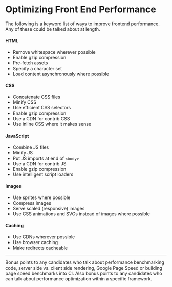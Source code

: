 # Optimizing Front End Performance
The following is a keyword list of ways to improve frontend performance.
Any of these could be talked about at length.

#### HTML
- Remove whitespace wherever possible
- Enable gzip compression
- Pre-fetch assets
- Specify a character set
- Load content asynchronously where possible

#### CSS
- Concatenate CSS files
- Minify CSS
- Use efficient CSS selectors
- Enable gzip compression
- Use a CDN for contrib CSS
- Use inline CSS where it makes sense

#### JavaScript
- Combine JS files
- Minify JS
- Put JS imports at end of `<body>`
- Use a CDN for contrib JS
- Enable gzip compression
- Use intelligent script loaders

#### Images
- Use sprites where possible
- Compress images
- Serve scaled (responsive) images
- Use CSS animations and SVGs instead of images where possible

#### Caching
- Use CDNs wherever possible
- Use browser caching
- Make redirects cacheable


---
Bonus points to any candidates who talk about performance benchmarking code, server side vs. client side rendering, Google Page Speed or building page speed benchmarks into CI. Also bonus points to any candidates who can talk about performance optimization within a specific framework.
